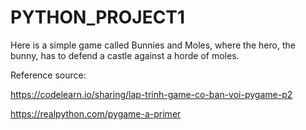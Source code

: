 # PYTHON_PROJECT1
Here is a simple game called Bunnies and Moles, where the hero, the bunny, has to defend a castle against a horde of moles.

Reference source:

https://codelearn.io/sharing/lap-trinh-game-co-ban-voi-pygame-p2

https://realpython.com/pygame-a-primer
